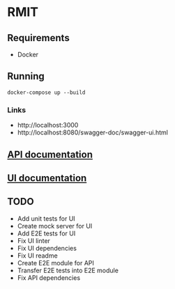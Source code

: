 # RMIT

## Requirements
* Docker

## Running
```
docker-compose up --build
```

### Links
* http://localhost:3000
* http://localhost:8080/swagger-doc/swagger-ui.html

## [API documentation](api/README.md)

## [UI documentation](ui/README.md)

## TODO
* Add unit tests for UI
* Create mock server for UI
* Add E2E tests for UI
* Fix UI linter
* Fix UI dependencies
* Fix UI readme
* Create E2E module for API
* Transfer E2E tests into E2E module
* Fix API dependencies
